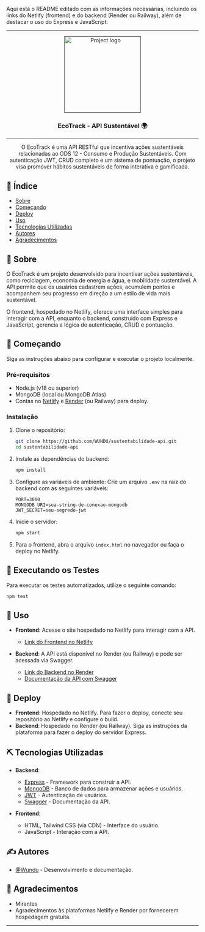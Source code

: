 Aqui está o README editado com as informações necessárias, incluindo os links do Netlify (frontend) e do backend (Render ou Railway), além de destacar o uso do Express e JavaScript:

---

<p align="center">
  <a href="" rel="noopener">
    <img width=200px height=200px src="https://i.imgur.com/6wj0hh6.jpg" alt="Project logo">
  </a>
</p>

<h3 align="center">EcoTrack - API Sustentável 🌍</h3>

<div align="center">

</div>

---

<p align="center">
  O EcoTrack é uma API RESTful que incentiva ações sustentáveis relacionadas ao ODS 12 - Consumo e Produção Sustentáveis. Com autenticação JWT, CRUD completo e um sistema de pontuação, o projeto visa promover hábitos sustentáveis de forma interativa e gamificada.
  <br>
</p>

## 📝 Índice

- [Sobre](#about)
- [Começando](#getting_started)
- [Deploy](#deployment)
- [Uso](#usage)
- [Tecnologias Utilizadas](#built_using)
- [Autores](#authors)
- [Agradecimentos](#acknowledgement)

## 🧐 Sobre <a name = "about"></a>

O EcoTrack é um projeto desenvolvido para incentivar ações sustentáveis, como reciclagem, economia de energia e água, e mobilidade sustentável. A API permite que os usuários cadastrem ações, acumulem pontos e acompanhem seu progresso em direção a um estilo de vida mais sustentável.

O frontend, hospedado no Netlify, oferece uma interface simples para interagir com a API, enquanto o backend, construído com Express e JavaScript, gerencia a lógica de autenticação, CRUD e pontuação.

## 🏁 Começando <a name = "getting_started"></a>

Siga as instruções abaixo para configurar e executar o projeto localmente.

### Pré-requisitos

- Node.js (v18 ou superior)
- MongoDB (local ou MongoDB Atlas)
- Contas no [Netlify](https://www.netlify.com/) e [Render](https://render.com/) (ou Railway) para deploy.

### Instalação

1. Clone o repositório:
   ```bash
   git clone https://github.com/WUNDU/sustentabilidade-api.git
   cd sustentabilidade-api
   ```

2. Instale as dependências do backend:
   ```bash
   npm install
   ```

3. Configure as variáveis de ambiente:
   Crie um arquivo `.env` na raiz do backend com as seguintes variáveis:
   ```env
   PORT=3000
   MONGODB_URI=sua-string-de-conexao-mongodb
   JWT_SECRET=seu-segredo-jwt
   ```

4. Inicie o servidor:
   ```bash
   npm start
   ```

5. Para o frontend, abra o arquivo `index.html` no navegador ou faça o deploy no Netlify.

## 🔧 Executando os Testes <a name = "tests"></a>

Para executar os testes automatizados, utilize o seguinte comando:
```bash
npm test
```

## 🎈 Uso <a name="usage"></a>

- **Frontend**: Acesse o site hospedado no Netlify para interagir com a API.
  - [Link do Frontend no Netlify](https://seu-link-netlify.com)

- **Backend**: A API está disponível no Render (ou Railway) e pode ser acessada via Swagger.
  - [Link do Backend no Render](https://seu-link-render.com)
  - [Documentação da API com Swagger](https://seu-link-render.com/api-docs)

## 🚀 Deploy <a name = "deployment"></a>

- **Frontend**: Hospedado no Netlify. Para fazer o deploy, conecte seu repositório ao Netlify e configure o build.
- **Backend**: Hospedado no Render (ou Railway). Siga as instruções da plataforma para fazer o deploy do servidor Express.

## ⛏️ Tecnologias Utilizadas <a name = "built_using"></a>

- **Backend**:
  - [Express](https://expressjs.com/) - Framework para construir a API.
  - [MongoDB](https://www.mongodb.com/) - Banco de dados para armazenar ações e usuários.
  - [JWT](https://jwt.io/) - Autenticação de usuários.
  - [Swagger](https://swagger.io/) - Documentação da API.

- **Frontend**:
  - HTML, Tailwind CSS (via CDN) - Interface do usuário.
  - JavaScript - Interação com a API.

## ✍️ Autores <a name = "authors"></a>

- [@Wundu](https://github.com/WUNDU/sustentabilidade-api.git) - Desenvolvimento e documentação.

## 🎉 Agradecimentos <a name = "acknowledgement"></a>

- Mirantes
- Agradecimentos às plataformas Netlify e Render por fornecerem hospedagem gratuita.

---

